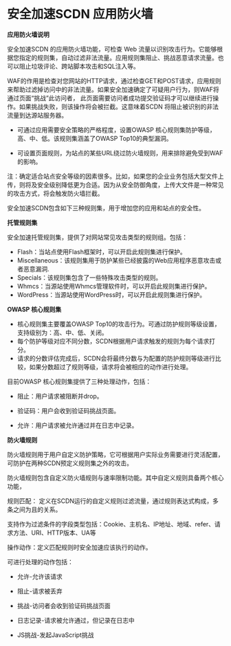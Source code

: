 
# 安全加速SCDN 应用防火墙

**应用防火墙说明**

安全加速SCDN 的应用防火墙功能，可检查 Web 流量以识别攻击行为。它能够根据您指定的规则集，自动过滤非法流量。应用规则集阻止、挑战恶意请求流量。也可以阻止垃圾评论、跨站脚本攻击和SQL注入等。

WAF的作用是检查对您网站的HTTP请求，通过检查GET和POST请求，应用规则来帮助过滤掉访问中的非法流量。如果安全加速确定了可疑用户行为，则WAF将通过页面“挑战”此访问者，
此页面需要访问者成功提交验证码才可以继续进行操作。如果挑战失败，则该操作将会被拦截。这意味着SCDN 将阻止被识别的非法流量到达源站服务器。

* 可通过应用需要安全策略的严格程度，设置OWASP 核心规则集防护等级，高、中、低。该规则集涵盖了OWASP Top10的典型漏洞。

* 可设置页面规则，为站点的某些URL绕过防火墙规则，用来排除避免受到WAF的影响。

注：确定适合站点安全等级的因素很多。比如，如果您的企业业务包括大型文件上传，则将及安全级别降低更为合适。因为从安全防御角度，上传大文件是一种常见的攻击方式，将会触发防火墙拦截。

安全加速SCDN包含如下三种规则集，用于增加您的应用和站点的安全性。


**托管规则集**

安全加速托管规则集，提供了对网站常见攻击类型的规则组。包括：

* Flash：当站点使用Flash框架时，可以开启此规则集进行保护。
* Miscellaneous：该规则集用于防护某些已经披露的Web应用程序恶意攻击或者恶意漏洞.
* Specials：该规则集包含了一些特殊攻击类型的规则。
* Whmcs：当源站使用Whmcs管理软件时，可以开启此规则集进行保护。
* WordPress：当源站使用WordPress时，可以开启此规则集进行保护。

**OWASP 核心规则集**

* 核心规则集主要覆盖OWASP Top10的攻击行为。可通过防护规则等级设置，支持级别为：高、中、低、关闭。
* 每个防护等级对应不同分数，SCDN根据用户请求触发的规则为每个请求打分。
* 请求的分数评估完成后，SCDN会将最终分数与为配置的防护规则等级进行比较，如果分数超过了规则等级，请求将会被相应的动作进行处理。

目前OWASP 核心规则集提供了三种处理动作，包括：

- 阻止：用户请求被阻断并drop。

- 验证码：用户会收到验证码挑战页面。

- 允许：用户请求被允许通过并在日志中记录。


**防火墙规则**

防火墙规则用于用户自定义防护策略，它可根据用户实际业务需要进行灵活配置，可防护在两种SCDN预定义规则集之外的攻击。

防火墙规则包含自定义防火墙规则与速率限制功能。其中自定义规则具备两个核心功能，

规则匹配：
定义在SCDN运行的自定义规则过滤流量，通过规则表达式构成，多条之间为且的关系。

支持作为过滤条件的字段类型包括：Cookie、主机名、IP地址、地域、refer、请求方法、URI、HTTP版本、UA等

操作动作：定义匹配规则时安全加速应该执行的动作。


可进行处理的动作包括：

- 允许-允许该请求

- 阻止-请求被丢弃

- 挑战-访问者会收到验证码挑战页面

- 日志记录-请求被允许通过，但记录在日志中

- JS挑战-发起JavaScript挑战
